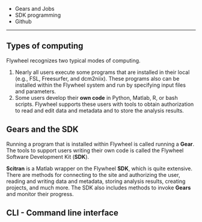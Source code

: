 * Gears and Jobs
* SDK programming
* Github

***

## Types of computing
Flywheel recognizes two typical modes of computing.  

1. Nearly all users execute some programs that are installed in their local (e.g., FSL, Freesurfer, and dcm2niix). These programs also can be installed within the Flywheel system and run by specifying input files and parameters. 
2. Some users develop their **own code** in Python, Matlab, R, or bash scripts. Flywheel supports these users with tools to obtain authorization to read and edit data and metadata and to store the analysis results.

## Gears and the SDK

Running a program that is installed within Flywheel is called running a **Gear**. The tools to support users writing their own code is called the Flywheel Software Development Kit (**SDK**).

**Scitran** is a Matlab wrapper on the Flywheel **SDK**, which is quite extensive.  There are methods for connecting to the site and authorizing the user, reading and writing data and metadata, storing analysis results, creating projects, and much more. The SDK also includes methods to invoke **Gears** and monitor their progress. 

## CLI - Command line interface


